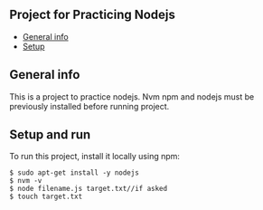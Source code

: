 ## Project for Practicing Nodejs 
* [General info](#general-info)
* [Setup](#setup)

## General info
This is a project to practice nodejs. Nvm npm and nodejs must be previously installed before running project.

## Setup and run
To run this project, install it locally using npm:
```
$ sudo apt-get install -y nodejs
$ nvm -v
$ node filename.js target.txt//if asked
$ touch target.txt
```
